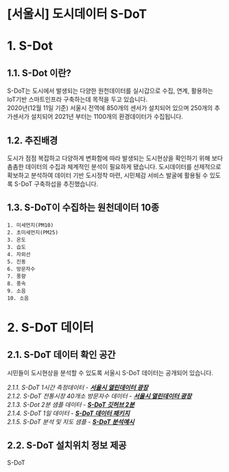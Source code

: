 [서울시] 도시데이터 S-DoT 
======================

# 1. S-Dot
## 1.1. S-Dot 이란? 
S-DoT는 도시에서 발생되는 다양한 원천데이터를 실시갑으로 수집, 연계, 활용하는 IoT기반 스마트인프라 구축하는데 목적을 두고 있습니다.  
2020년(12월 11일 기준) 서울시 전역에 850개의 센서가 설치되어 있으며 250개의 추가센서가 설치되어 2021년 부터는 1100개의  환경데이터가 수집됩니다. 

## 1.2. 추진배경 
도시가 점점 복잡하고 다양하게 변화함에 따라 발생되는 도시현상을 확인하기 위해 보다 촘촘한 데이터의 수집과 체계적인 분석이 필요하게 됐습니다. 도시데이터를 선제적으로 확보하고 분석하여 데이터 기반 도시정착 마련, 시민체감 서비스 발굴에 활용될 수 있도록 S-DoT 구축하섭을 추진했습니다. 

## 1.3. S-DoT이 수집하는 원천데이터 10종
	1. 미세먼지(PM10)
	2. 초미세먼지(PM25)
	3. 온도
	3. 습도 
	4. 자외선
	5. 진동
	6. 방문자수 
	7. 풍향
	8. 풍속
	9. 소음 
	10. 소음


# 2. S-DoT 데이터
## 2.1. S-DoT 데이터 확인 공간
시민들이 도시현상을 분석할 수 있도록 서울시 S-DoT 데이터는 공개되어 있습니다.  

_2.1.1. S-DoT 1시간 측정데이터 - [**서울시 열린데이터 광장**](https://data.seoul.go.kr/dataList/OA-15969/S/1/datasetView.do)_  
_2.1.2. S-DoT 전통시장 40개소 방문자수 데이터 - [**서울시 열린데이터 광장**](https://data.seoul.go.kr/dataList/OA-15964/S/1/datasetView.do)_  
_2.1.3. S-Dot 2분 샘플 데이터 - [**S-DoT 깃허브 2분**](https://github.com/seoul-iotdata/S-DoT_SampleData)_  
_2.1.4. S-DoT 1일 데이터 - [**S-DoT 데이터 패키지**](https://github.com/seoul-iotdata/SDOT)_  
_2.1.5. S-DoT 분석 및 지도 샘플 - [**S-DoT 분석예시**](https://github.com/seoul-iotdata/S-DoT_Data_Analysis_Basic)_  


## 2.2. S-DoT 설치위치 정보 제공
S-DoT
